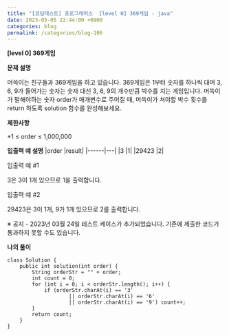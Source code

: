 ```yaml
---
title: "[코딩테스트] 프로그래머스  [level 0] 369게임 - java"
date: 2023-05-05 22:44:00 +0900
categories: blog
permalink: /categories/blog-106
---
```



**[level 0] 369게임**



**문제 설명**

머쓱이는 친구들과 369게임을 하고 있습니다. 369게임은 1부터 숫자를 하나씩 대며 3, 6, 9가 들어가는 숫자는 숫자 대신 3, 6, 9의 개수만큼 박수를 치는 게임입니다. 머쓱이가 말해야하는 숫자 order가 매개변수로 주어질 때, 머쓱이가 쳐야할 박수 횟수를 return 하도록 solution 함수를 완성해보세요.





**제한사항**

*1 ≤ order ≤ 1,000,000


**입출력 예 설명**
|order	|result|
|------|---|
|3	|1|
|29423	|2|


입출력 예 #1

3은 3이 1개 있으므로 1을 출력합니다.

입출력 예 #2

29423은 3이 1개, 9가 1개 있으므로 2를 출력합니다.

※ 공지 - 2023년 03월 24일 테스트 케이스가 추가되었습니다. 기존에 제출한 코드가 통과하지 못할 수도 있습니다.




**나의 풀이**

```
class Solution {
    public int solution(int order) {
        String orderStr = "" + order;
        int count = 0;
        for (int i = 0; i < orderStr.length(); i++) {
            if (orderStr.charAt(i) == '3'
                    || orderStr.charAt(i) == '6'
                    || orderStr.charAt(i) == '9') count++;
        }
        return count;
    }
}

```


